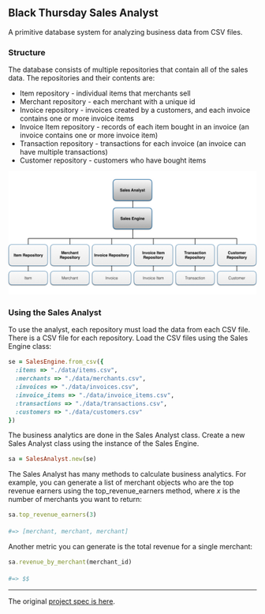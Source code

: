 ## Black Thursday Sales Analyst

A primitive database system for analyzing business data from CSV files.

### Structure

The database consists of multiple repositories that contain all of the sales data. The repositories and their contents are:
* Item repository - individual items that merchants sell
* Merchant repository - each merchant with a unique id
* Invoice repository - invoices created by a customers, and each invoice contains one or more invoice items
* Invoice Item repository - records of each item bought in an invoice (an invoice contains one or more invoice item)
* Transaction repository - transactions for each invoice (an invoice can have multiple transactions)
* Customer repository - customers who have bought items

![alt text](/black_thursday_structure.jpeg "Class Structure")

### Using the Sales Analyst

To use the analyst, each repository must load the data from each CSV file. There is a CSV file for each repository. Load the CSV files using the Sales Engine class:

```ruby
se = SalesEngine.from_csv({
  :items => "./data/items.csv",
  :merchants => "./data/merchants.csv",
  :invoices => "./data/invoices.csv",
  :invoice_items => "./data/invoice_items.csv",
  :transactions => "./data/transactions.csv",
  :customers => "./data/customers.csv"
})
```

The business analytics are done in the Sales Analyst class. Create a new Sales Analyst class using the instance of the Sales Engine.

```ruby
sa = SalesAnalyst.new(se)
```

The Sales Analyst has many methods to calculate business analytics. For example, you can generate a list of merchant objects who are the top revenue earners using the top_revenue_earners method, where _x_ is the number of merchants you want to return:

```ruby
sa.top_revenue_earners(3)

#=> [merchant, merchant, merchant]
```

Another metric you can generate is the total revenue for a single merchant:

```ruby
sa.revenue_by_merchant(merchant_id)

#=> $$
```

---

The original [project spec is here](https://github.com/turingschool/curriculum/blob/master/source/projects/black_thursday.markdown).
